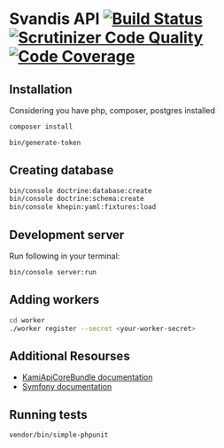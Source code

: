 # Svandis API [![Build Status](https://travis-ci.com/svandisproject/API.svg?token=5bX83yxPS5NXGDqxFHCw&branch=master)](https://travis-ci.com/svandisproject/API) [![Scrutinizer Code Quality](https://scrutinizer-ci.com/g/svandisproject/API/badges/quality-score.png?b=master&s=74b5d2658f6a5adb4b47f840954e177ea065a94a)](https://scrutinizer-ci.com/g/svandisproject/API/?branch=master) [![Code Coverage](https://scrutinizer-ci.com/g/svandisproject/API/badges/coverage.png?b=master&s=80d04e078f2211a2c3c0473c9a12fbecfe985bdb)](https://scrutinizer-ci.com/g/svandisproject/API/?branch=master)
## Installation
Considering you have php, composer, postgres installed

```bash
composer install

bin/generate-token
```

## Creating database
```bash
bin/console doctrine:database:create
bin/console doctrine:schema:create
bin/console khepin:yaml:fixtures:load
```

## Development server

Run following in your terminal:

```bash
bin/console server:run
```

## Adding workers
```bash
cd worker
./worker register --secret <your-worker-secret>
```

## Additional Resourses

* [KamiApiCoreBundle documentation](https://github.com/kamilabs/api-core-bundle/blob/master/README.md)
* [Symfony documentation](https://symfony.com)

## Running tests

```bash
vendor/bin/simple-phpunit
```
